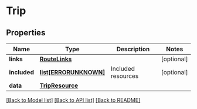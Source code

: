 # Trip

## Properties
Name | Type | Description | Notes
------------ | ------------- | ------------- | -------------
**links** | [**RouteLinks**](RouteLinks.md) |  | [optional] 
**included** | [**list[ERRORUNKNOWN]**](.md) | Included resources | [optional] 
**data** | [**TripResource**](TripResource.md) |  | 

[[Back to Model list]](../README.md#documentation-for-models) [[Back to API list]](../README.md#documentation-for-api-endpoints) [[Back to README]](../README.md)


